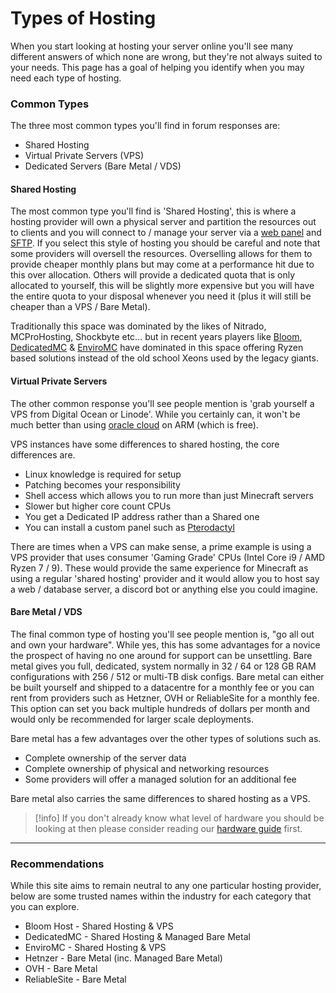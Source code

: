 # Types of Hosting

When you start looking at hosting your server online you'll see many different answers of which none are wrong, but they're not always suited to your needs. This page has a goal of helping you identify when you may need each type of hosting.

### Common Types

The three most common types you'll find in forum responses are:
- Shared Hosting
- Virtual Private Servers (VPS)
- Dedicated Servers (Bare Metal / VDS)

#### Shared Hosting

The most common type you'll find is 'Shared Hosting', this is where a hosting provider will own a physical server and partition the resources out to clients and you will connect to / manage your server via a [web panel](panels.md) and [SFTP](sftp.md). If you select this style of hosting you should be careful and note that some providers will oversell the resources. Overselling allows for them to provide cheaper monthly plans but may come at a performance hit due to this over allocation. Others will provide a dedicated quota that is only allocated to yourself, this will be slightly more expensive but you will have the entire quota to your disposal whenever you need it (plus it will still be cheaper than a VPS / Bare Metal).

Traditionally this space was dominated by the likes of Nitrado, MCProHosting, Shockbyte etc... but in recent years players like [Bloom](https://bloom.host), [DedicatedMC](https://dedicatedmc.io) & [EnviroMC](https://enviromc.host) have dominated in this space offering Ryzen based solutions instead of the old school Xeons used by the legacy giants.

#### Virtual Private Servers

The other common response you'll see people mention is 'grab yourself a VPS from Digital Ocean or Linode'. While you certainly can, it won't be much better than using [oracle cloud](/0-complete-guides/oracle-cloud.md) on ARM (which is free). 

VPS instances have some differences to shared hosting, the core differences are.
- Linux knowledge is required for setup
- Patching becomes your responsibility
- Shell access which allows you to run more than just Minecraft servers
- Slower but higher core count CPUs
- You get a Dedicated IP address rather than a Shared one
- You can install a custom panel such as [Pterodactyl](panels.md#Pterodactyl)

There are times when a VPS can make sense, a prime example is using a VPS provider that uses consumer 'Gaming Grade' CPUs (Intel Core i9 / AMD Ryzen 7 / 9). These would provide the same experience for Minecraft as using a regular 'shared hosting' provider and it would allow you to host say a web / database server, a discord bot or anything else you could imagine.

#### Bare Metal / VDS

The final common type of hosting you'll see people mention is, "go all out and own your hardware". While yes, this has some advantages for a novice the prospect of having no one around for support can be unsettling. Bare metal gives you full, dedicated, system normally in 32 / 64 or 128 GB RAM configurations with 256 / 512 or multi-TB disk configs. Bare metal can either be built yourself and shipped to a datacentre for a monthly fee or you can rent from providers such as Hetzner, OVH or ReliableSite for a monthly fee. This option can set you back multiple hundreds of dollars per month and would only be recommended for larger scale deployments.

Bare metal has a few advantages over the other types of solutions such as.
- Complete ownership of the server data
- Complete ownership of physical and networking resources
- Some providers will offer a managed solution for an additional fee

Bare metal also carries the same differences to shared hosting as a VPS.

> [!info]
> If you don't already know what level of hardware you should be looking at then please consider reading our [hardware guide](hardware.md) first.

---

### Recommendations

While this site aims to remain neutral to any one particular hosting provider, below are some trusted names within the industry for each category that you can explore.

- Bloom Host - Shared Hosting & VPS
- DedicatedMC - Shared Hosting & Managed Bare Metal
- EnviroMC - Shared Hosting & VPS
- Hetnzer - Bare Metal (inc. Managed Bare Metal)
- OVH - Bare Metal
- ReliableSite - Bare Metal
